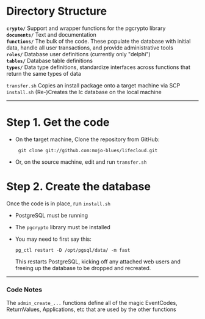 <!-- 
      2014-04-29 dbrown
-->

# Directory Structure

__`crypto/`__ Support and wrapper functions for the pgcrypto library  
__`documents/`__ Text and documentation  
__`functions/`__ The bulk of the code. These populate the database with initial data, handle all user transactions, and provide administrative tools  
__`roles/`__ Database user definitions (currently only "delphi")  
__`tables/`__ Database table definitions  
__`types/`__ Data type definitions, standardize interfaces across functions that return the same types of data 

`transfer.sh` Copies an install package onto a target machine via SCP  
`install.sh` (Re-)Creates the lc database on the local machine

---

# Step 1. Get the code
 - On the target machine, Clone the repository from GitHub:
  
        git clone git://github.com:mojo-blues/lifecloud.git
     
 - Or, on the source machine, edit and run `transfer.sh`

# Step 2. Create the database
Once the code is in place, run `install.sh`

 - PostgreSQL must be running
 - The `pgcrypto` library must be installed
 - You may need to first say this:
 
 	`pg_ctl restart -D /opt/pgsql/data/ -m fast`
 	
 	This restarts PostgreSQL, kicking off any attached web users and freeing up the database to be dropped and recreated.

---

### Code Notes
The `admin_create_...` functions define all of the magic EventCodes, ReturnValues, Applications, etc that are used by the other functions